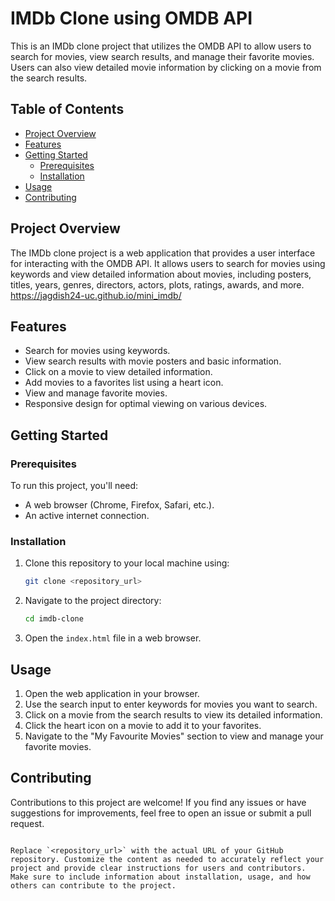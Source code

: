 
# IMDb Clone using OMDB API

This is an IMDb clone project that utilizes the OMDB API to allow users to search for movies, view search results, and manage their favorite movies. Users can also view detailed movie information by clicking on a movie from the search results.

## Table of Contents

- [Project Overview](#project-overview)
- [Features](#features)
- [Getting Started](#getting-started)
  - [Prerequisites](#prerequisites)
  - [Installation](#installation)
- [Usage](#usage)
- [Contributing](#contributing)


## Project Overview

The IMDb clone project is a web application that provides a user interface for interacting with the OMDB API. It allows users to search for movies using keywords and view detailed information about movies, including posters, titles, years, genres, directors, actors, plots, ratings, awards, and more.   https://jagdish24-uc.github.io/mini_imdb/

## Features

- Search for movies using keywords.
- View search results with movie posters and basic information.
- Click on a movie to view detailed information.
- Add movies to a favorites list using a heart icon.
- View and manage favorite movies.
- Responsive design for optimal viewing on various devices.

## Getting Started

### Prerequisites

To run this project, you'll need:

- A web browser (Chrome, Firefox, Safari, etc.).
- An active internet connection.

### Installation

1. Clone this repository to your local machine using:

   ```bash
   git clone <repository_url>
   ```

2. Navigate to the project directory:

   ```bash
   cd imdb-clone
   ```

3. Open the `index.html` file in a web browser.

## Usage

1. Open the web application in your browser.
2. Use the search input to enter keywords for movies you want to search.
3. Click on a movie from the search results to view its detailed information.
4. Click the heart icon on a movie to add it to your favorites.
5. Navigate to the "My Favourite Movies" section to view and manage your favorite movies.

## Contributing

Contributions to this project are welcome! If you find any issues or have suggestions for improvements, feel free to open an issue or submit a pull request.


```

Replace `<repository_url>` with the actual URL of your GitHub repository. Customize the content as needed to accurately reflect your project and provide clear instructions for users and contributors. Make sure to include information about installation, usage, and how others can contribute to the project.
